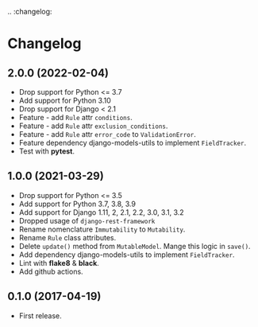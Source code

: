 .. :changelog:

# Changelog

## 2.0.0 (2022-02-04)

* Drop support for Python <= 3.7
* Add support for Python 3.10
* Drop support for Django < 2.1
* Feature - add ``Rule`` attr ``conditions``.
* Feature - add ``Rule`` attr ``exclusion_conditions``.
* Feature - add ``Rule`` attr ``error_code`` to ``ValidationError``.
* Feature dependency django-models-utils to implement ``FieldTracker``.
* Test with **pytest**.


## 1.0.0 (2021-03-29)

* Drop support for Python <= 3.5
* Add support for Python 3.7, 3.8, 3.9
* Add support for Django 1.11, 2, 2.1, 2.2, 3.0, 3.1, 3.2
* Dropped usage of `django-rest-framework`
* Rename nomenclature ``Immutability`` to ``Mutability``.
* Rename ``Rule`` class attributes.
* Delete ``update()`` method from ``MutableModel``. Mange this logic in ``save()``.
* Add dependency django-models-utils to implement ``FieldTracker``.
* Lint with **flake8** & **black**.
* Add github actions.


## 0.1.0 (2017-04-19)

* First release.
